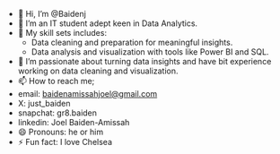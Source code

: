 - 👋 Hi, I’m @Baidenj
- 👀 I’m an IT student adept keen in Data Analytics.
- 🌱 My skill sets includes:
   * Data cleaning and preparation for meaningful insights.
   * Data analysis and visualization with tools like Power BI and SQL.
- 💞️ I’m passionate about turning data insights and have bit experience working on data cleaning and visualization.
- 📫 How to reach me;
- email: baidenamissahjoel@gmail.com
- X: just_baiden
- snapchat: gr8.baiden
- linkedin: Joel Baiden-Amissah
- 😄 Pronouns: he  or him
- ⚡ Fun fact: I love Chelsea
  

<!---
Baiden-Amissah/Baiden-Amissah is a ✨ special ✨ repository because its `README.md` (this file) appears on your GitHub profile.
You can click the Preview link to take a look at your changes.
--->
